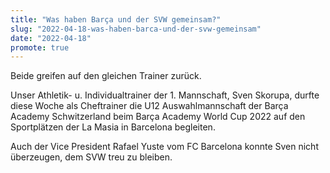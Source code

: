```yaml
---
title: "Was haben Barça und der SVW gemeinsam?"
slug: "2022-04-18-was-haben-barca-und-der-svw-gemeinsam"
date: "2022-04-18"
promote: true
---
```

Beide greifen auf den gleichen Trainer zurück.

Unser Athletik- u. Individualtrainer der 1. Mannschaft, Sven Skorupa, durfte diese Woche als Cheftrainer die U12 Auswahlmannschaft der Barça Academy Schwitzerland beim Barça Academy World Cup 2022 auf den Sportplätzen der La Masia in Barcelona begleiten.

Auch der Vice President Rafael Yuste vom FC Barcelona konnte Sven nicht überzeugen, dem SVW treu zu bleiben.
